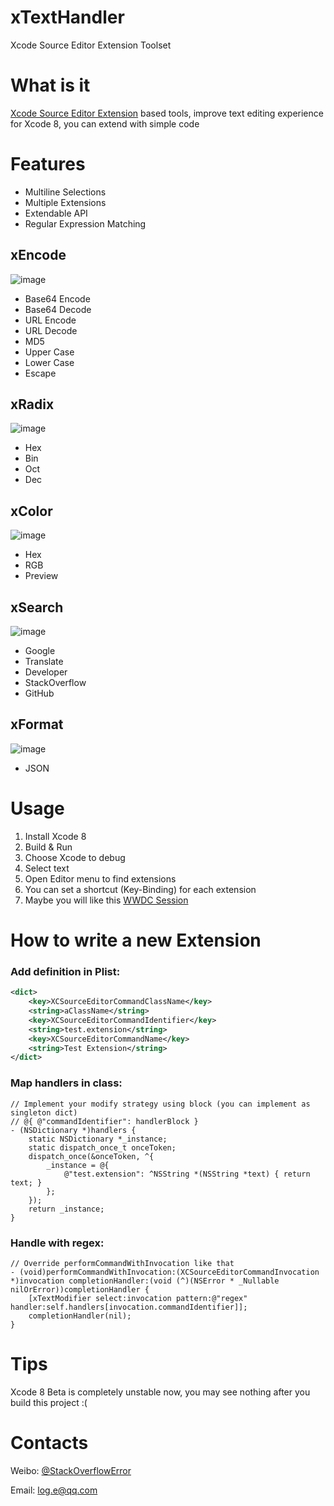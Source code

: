 # xTextHandler
Xcode Source Editor Extension Toolset

# What is it
[Xcode Source Editor Extension](https://developer.apple.com/videos/play/wwdc2016/414/) based tools, improve text editing experience for Xcode 8, you can extend with simple code

# Features
- Multiline Selections
- Multiple Extensions
- Extendable API
- Regular Expression Matching

## xEncode
![image](https://raw.githubusercontent.com/cyanzhong/xTextHandler/master/GIFs/xEncode.gif)
- Base64 Encode
- Base64 Decode
- URL Encode
- URL Decode
- MD5
- Upper Case
- Lower Case
- Escape

## xRadix
![image](https://raw.githubusercontent.com/cyanzhong/xTextHandler/master/GIFs/xRadix.gif)
- Hex
- Bin
- Oct
- Dec

## xColor
![image](https://raw.githubusercontent.com/cyanzhong/xTextHandler/master/GIFs/xColor.gif)
- Hex
- RGB
- Preview

## xSearch
![image](https://raw.githubusercontent.com/cyanzhong/xTextHandler/master/GIFs/xSearch.gif)
- Google
- Translate
- Developer
- StackOverflow
- GitHub

## xFormat
![image](https://raw.githubusercontent.com/cyanzhong/xTextHandler/master/GIFs/xFormat.gif)
- JSON

# Usage
1. Install Xcode 8
2. Build & Run
3. Choose Xcode to debug
4. Select text
5. Open Editor menu to find extensions
6. You can set a shortcut (Key-Binding) for each extension
7. Maybe you will like this [WWDC Session](https://developer.apple.com/videos/play/wwdc2016/414/)

# How to write a new Extension
### Add definition in Plist:
```xml
<dict>
    <key>XCSourceEditorCommandClassName</key>
    <string>aClassName</string>
    <key>XCSourceEditorCommandIdentifier</key>
    <string>test.extension</string>
    <key>XCSourceEditorCommandName</key>
    <string>Test Extension</string>
</dict>
```
### Map handlers in class:
```objc
// Implement your modify strategy using block (you can implement as singleton dict)
// @{ @"commandIdentifier": handlerBlock }
- (NSDictionary *)handlers {
    static NSDictionary *_instance;
    static dispatch_once_t onceToken;
    dispatch_once(&onceToken, ^{
        _instance = @{
            @"test.extension": ^NSString *(NSString *text) { return text; }
        };
    });
    return _instance;
}
```
### Handle with regex:
```objc
// Override performCommandWithInvocation like that
- (void)performCommandWithInvocation:(XCSourceEditorCommandInvocation *)invocation completionHandler:(void (^)(NSError * _Nullable nilOrError))completionHandler {
    [xTextModifier select:invocation pattern:@"regex" handler:self.handlers[invocation.commandIdentifier]];
    completionHandler(nil);
}
```

# Tips
Xcode 8 Beta is completely unstable now, you may see nothing after you build this project :(

# Contacts
Weibo: [@StackOverflowError](http://weibo.com/0x00eeee/)

Email: [log.e@qq.com](mailto://log.e@qq.com)
